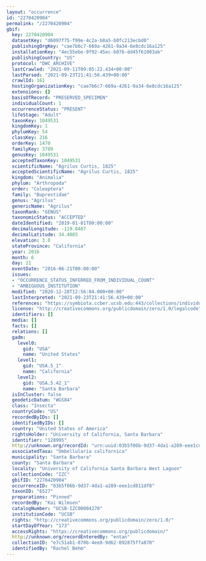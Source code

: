 ```yaml
---
layout: "occurrence"
id: "2270420904"
permalink: "/2270420904"
gbif:
  key: 2270420904
  datasetKey: "d6097f75-f99e-4c2a-b8a5-b0fc213ecbd0"
  publishingOrgKey: "cae7b6c7-669a-4261-9a34-6e8cdc16a125"
  installationKey: "4ec55ebe-9f92-45ec-b076-dd45f61003ab"
  publishingCountry: "US"
  protocol: "DWC_ARCHIVE"
  lastCrawled: "2021-09-11T09:05:22.434+00:00"
  lastParsed: "2021-09-23T21:41:56.439+00:00"
  crawlId: 161
  hostingOrganizationKey: "cae7b6c7-669a-4261-9a34-6e8cdc16a125"
  extensions: {}
  basisOfRecord: "PRESERVED_SPECIMEN"
  individualCount: 1
  occurrenceStatus: "PRESENT"
  lifeStage: "Adult"
  taxonKey: 1049531
  kingdomKey: 1
  phylumKey: 54
  classKey: 216
  orderKey: 1470
  familyKey: 3789
  genusKey: 1049531
  acceptedTaxonKey: 1049531
  scientificName: "Agrilus Curtis, 1825"
  acceptedScientificName: "Agrilus Curtis, 1825"
  kingdom: "Animalia"
  phylum: "Arthropoda"
  order: "Coleoptera"
  family: "Buprestidae"
  genus: "Agrilus"
  genericName: "Agrilus"
  taxonRank: "GENUS"
  taxonomicStatus: "ACCEPTED"
  dateIdentified: "2019-01-01T00:00:00"
  decimalLongitude: -119.8487
  decimalLatitude: 34.4085
  elevation: 3.0
  stateProvince: "California"
  year: 2016
  month: 6
  day: 21
  eventDate: "2016-06-21T00:00:00"
  issues:
  - "OCCURRENCE_STATUS_INFERRED_FROM_INDIVIDUAL_COUNT"
  - "AMBIGUOUS_INSTITUTION"
  modified: "2020-12-28T12:56:04.000+00:00"
  lastInterpreted: "2021-09-23T21:41:56.439+00:00"
  references: "https://symbiota.ccber.ucsb.edu:443/collections/individual/index.php?occid=128995"
  license: "http://creativecommons.org/publicdomain/zero/1.0/legalcode"
  identifiers: []
  media: []
  facts: []
  relations: []
  gadm:
    level0:
      gid: "USA"
      name: "United States"
    level1:
      gid: "USA.5_1"
      name: "California"
    level2:
      gid: "USA.5.42_1"
      name: "Santa Barbara"
  isInCluster: false
  geodeticDatum: "WGS84"
  class: "Insecta"
  countryCode: "US"
  recordedByIDs: []
  identifiedByIDs: []
  country: "United States of America"
  rightsHolder: "University of California, Santa Barbara"
  identifier: "128995"
  http://unknown.org/recordId: "urn:uuid:03b5f06b-9d37-4da1-a289-eee1cd811df8"
  associatedTaxa: "Umbellularia californica"
  municipality: "Santa Barbara"
  county: "Santa Barbara"
  locality: "University of California Santa Barbara West Lagoon"
  collectionCode: "IZC"
  gbifID: "2270420904"
  occurrenceID: "03b5f06b-9d37-4da1-a289-eee1cd811df8"
  taxonID: "6527"
  preparations: "Pinned"
  recordedBy: "Kai Wilmsen"
  catalogNumber: "UCSB-IZC00004270"
  institutionCode: "UCSB"
  rights: "http://creativecommons.org/publicdomain/zero/1.0/"
  startDayOfYear: "173"
  accessRights: "https://creativecommons.org/publicdomain/"
  http://unknown.org/recordEnteredBy: "entan"
  collectionID: "e7c51ab1-870b-4ee8-9d62-092875ffa870"
  identifiedBy: "Rachel Behm"
---
```

